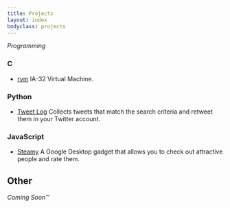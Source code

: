 ```yaml
---
title: Projects
layout: index
bodyclass: projects
---
```


*Programming*

### C

 * [rvm](http://yoda.ronhuang.org/rvm/) <span>IA-32 Virtual Machine.</span>

### Python

 * [Tweet Log](http://github.com/ronhuang/tweetlog) <span>Collects
   tweets that match the search criteria and retweet them in your
   Twitter account.</span>

### JavaScript

 * [Steamy](http://github.com/ronhuang/steamy) <span>A Google Desktop
   gadget that allows you to check out attractive people and rate
   them.</span>


## Other

*Coming Soon&trade;*
